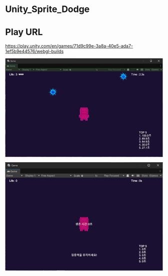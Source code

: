 # Unity_Sprite_Dodge

# Play URL
https://play.unity.com/en/games/71d9c99e-3a8a-40e5-ada7-1ef5b9e44576/webgl-builds


![alt text](image.png)

![alt text](image-1.png)